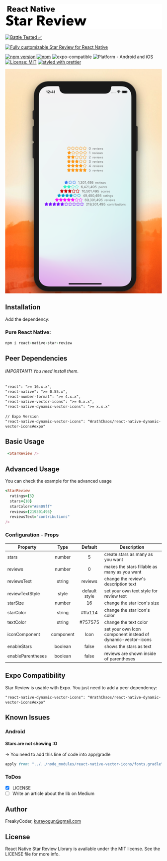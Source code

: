 <img alt="React Native Star Review" src="https://github.com/WrathChaos/react-native-star-review/blob/master/assets/logo.png" width="1050"/>


[![Battle Tested ✅](https://img.shields.io/badge/-Battle--Tested%20%E2%9C%85-03666e?style=for-the-badge)](https://github.com/WrathChaos/react-native-star-review)


[![Fully customizable Star Review for React Native](https://img.shields.io/badge/-Fully%20customizable%20Star%20Review%20for%20React%20Native-lightgrey?style=for-the-badge)](https://github.com/WrathChaos/react-native-star-review)


[![npm version](https://img.shields.io/npm/v/react-native-star-review.svg?style=for-the-badge)](https://www.npmjs.com/package/react-native-star-review)
[![npm](https://img.shields.io/npm/dt/react-native-star-review.svg?style=for-the-badge)](https://www.npmjs.com/package/react-native-star-review)
![expo-compatible](https://img.shields.io/badge/Expo-compatible-9cf.svg?style=for-the-badge)
![Platform - Android and iOS](https://img.shields.io/badge/platform-Android%20%7C%20iOS-blue.svg?style=for-the-badge)
[![License: MIT](https://img.shields.io/badge/License-MIT-green.svg?style=for-the-badge)](https://opensource.org/licenses/MIT)
[![styled with prettier](https://img.shields.io/badge/styled_with-prettier-ff69b4.svg?style=for-the-badge)](https://github.com/prettier/prettier)

<p align="center">
<img alt="React Native Star Review" src="https://github.com/WrathChaos/react-native-star-review/blob/master/assets/Screenshots/example.png" />
</p>

## Installation

Add the dependency:

### Pure React Native:

```ruby
npm i react-native-star-review
```

## Peer Dependencies

###### IMPORTANT! You need install them.

```
"react": ">= 16.x.x",
"react-native": ">= 0.55.x",
"react-number-format": ">= 4.x.x",
"react-native-vector-icons": ">= 6.x.x",
"react-native-dynamic-vector-icons": ">= x.x.x"

// Expo Version
"react-native-dynamic-vector-icons": "WrathChaos/react-native-dynamic-vector-icons#expo"
```

## Basic Usage

```ruby
 <StarReview />
```

## Advanced Usage

You can check the example for the advanced usage

```ruby
<StarReview
  ratings={5}
  stars={10}
  starColor="#8409ff"
  reviews={219301495}
  reviewsText="contributions"
/>
```

### Configuration - Props

| Property          |   Type    |    Default    | Description                                                 |
| ----------------- | :-------: | :-----------: | ----------------------------------------------------------- |
| stars             |  number   |       5       | create stars as many as you want                            |
| reviews           |  number   |       0       | makes the stars fillable as many as you want                |
| reviewsText       |  string   |    reviews    | change the review's description text                        |
| reviewTextStyle   |   style   | default style | set your own text style for review text                     |
| starSize          |  number   |      16       | change the star icon's size                                 |
| starColor         |  string   |    #ffa114    | change the star icon's color                                |
| textColor         |  string   |    #757575    | change the text color                                       |
| iconComponent     | component |     Icon      | set your own Icon component instead of dynamic-vector-icons |
| enableStars       |  boolean  |     false     | shows the stars as text                                     |
| enableParentheses |  boolean  |     false     | reviews are shown inside of parentheses                     |

## Expo Compatibility

Star Review is usable with Expo. You just need to add a peer dependency:

```
"react-native-dynamic-vector-icons": "WrathChaos/react-native-dynamic-vector-icons#expo"
```

## Known Issues

### Android

#### Stars are not showing :O

-> You need to add this line of code into app/gradle

```ruby
apply from: "../../node_modules/react-native-vector-icons/fonts.gradle"
```

### ToDos

- [x] LICENSE
- [ ] Write an article about the lib on Medium

## Author

FreakyCoder, kurayogun@gmail.com

## License

React Native Star Review Library is available under the MIT license. See the LICENSE file for more info.
